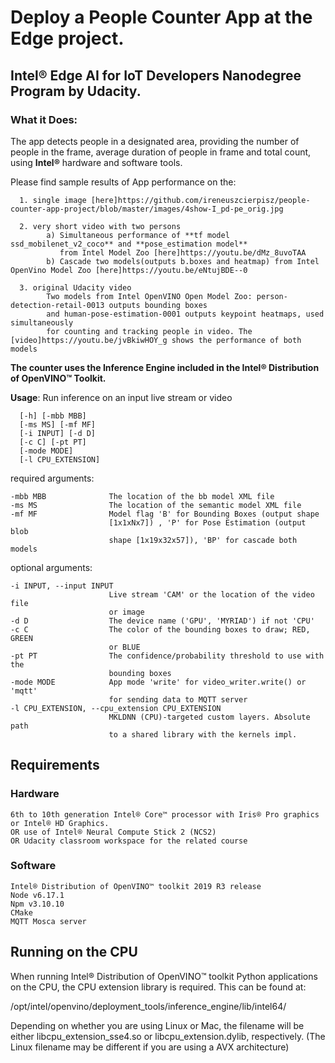 # Deploy a People Counter App at the Edge project.

## Intel® Edge AI for IoT Developers Nanodegree Program by Udacity.

### What it Does:
The app detects people in a designated area, providing the number of people in the frame, 
average duration of people in frame and total count, using **Intel®** hardware and software tools.

Please find sample results of App performance on the:

      1. single image [here]https://github.com/ireneuszcierpisz/people-counter-app-project/blob/master/images/4show-I_pd-pe_orig.jpg
      
      2. very short video with two persons
            a) Simultaneous performance of **tf model ssd_mobilenet_v2_coco** and **pose_estimation model** 
               from Intel Model Zoo [here]https://youtu.be/dMz_8uvoTAA
            b) Cascade two models(outputs b.boxes and heatmap) from Intel OpenVino Model Zoo [here]https://youtu.be/eNtujBDE--0
                  
      3. original Udacity video
            Two models from Intel OpenVINO Open Model Zoo: person-detection-retail-0013 outputs bounding boxes 
            and human-pose-estimation-0001 outputs keypoint heatmaps, used simultaneously 
            for counting and tracking people in video. The [video]https://youtu.be/jvBkiwHOY_g shows the performance of both models 
                      
           
**The counter uses the Inference Engine included in the Intel® Distribution of OpenVINO™ Toolkit.**


**Usage**: Run inference on an input live stream or video 

      [-h] [-mbb MBB]
      [-ms MS] [-mf MF]
      [-i INPUT] [-d D]
      [-c C] [-pt PT]
      [-mode MODE]
      [-l CPU_EXTENSION]

   required arguments:
  
    -mbb MBB              The location of the bb model XML file
    -ms MS                The location of the semantic model XML file
    -mf MF                Model flag 'B' for Bounding Boxes (output shape
                          [1x1xNx7]) , 'P' for Pose Estimation (output blob
                          shape [1x19x32x57]), 'BP' for cascade both models

  optional arguments:
  
    -i INPUT, --input INPUT
                          Live stream 'CAM' or the location of the video file
                          or image
    -d D                  The device name ('GPU', 'MYRIAD') if not 'CPU'
    -c C                  The color of the bounding boxes to draw; RED, GREEN
                          or BLUE
    -pt PT                The confidence/probability threshold to use with the
                          bounding boxes
    -mode MODE            App mode 'write' for video_writer.write() or 'mqtt'
                          for sending data to MQTT server
    -l CPU_EXTENSION, --cpu_extension CPU_EXTENSION
                          MKLDNN (CPU)-targeted custom layers. Absolute path
                          to a shared library with the kernels impl.

## Requirements
### Hardware

    6th to 10th generation Intel® Core™ processor with Iris® Pro graphics or Intel® HD Graphics.
    OR use of Intel® Neural Compute Stick 2 (NCS2)
    OR Udacity classroom workspace for the related course

### Software

    Intel® Distribution of OpenVINO™ toolkit 2019 R3 release
    Node v6.17.1
    Npm v3.10.10
    CMake
    MQTT Mosca server

## Running on the CPU

When running Intel® Distribution of OpenVINO™ toolkit Python applications on the CPU, the CPU extension library is required. This can be found at:

/opt/intel/openvino/deployment_tools/inference_engine/lib/intel64/

Depending on whether you are using Linux or Mac, the filename will be either libcpu_extension_sse4.so or libcpu_extension.dylib, respectively. (The Linux filename may be different if you are using a AVX architecture)
